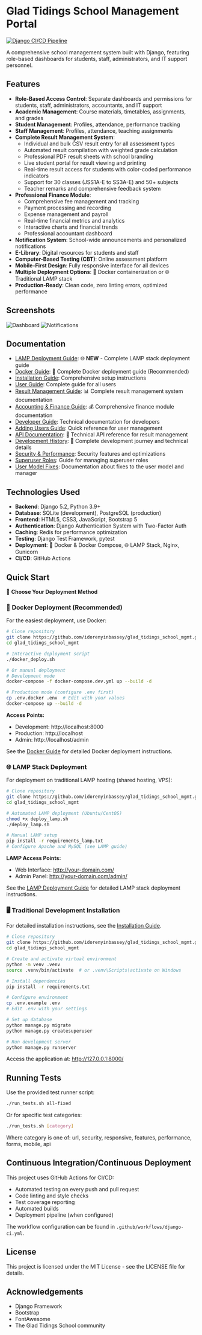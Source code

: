 # Glad Tidings School Management Portal

[![Django CI/CD Pipeline](https://github.com/idorenyinbassey/glad_school_mgm/actions/workflows/django-ci.yml/badge.svg)](https://github.com/idorenyinbassey/glad_school_mgm/actions/workflows/django-ci.yml)

A comprehensive school management system built with Django, featuring role-based dashboards for students, staff, administrators, and IT support personnel.

## Features

- **Role-Based Access Control**: Separate dashboards and permissions for students, staff, administrators, accountants, and IT support
- **Academic Management**: Course materials, timetables, assignments, and grades
- **Student Management**: Profiles, attendance, performance tracking
- **Staff Management**: Profiles, attendance, teaching assignments
- **Complete Result Management System**: 
  - Individual and bulk CSV result entry for all assessment types
  - Automated result compilation with weighted grade calculation
  - Professional PDF result sheets with school branding
  - Live student portal for result viewing and printing
  - Real-time result access for students with color-coded performance indicators
  - Support for 30 classes (JSS1A-E to SS3A-E) and 50+ subjects
  - Teacher remarks and comprehensive feedback system
- **Professional Finance Module**: 
  - Comprehensive fee management and tracking
  - Payment processing and recording
  - Expense management and payroll
  - Real-time financial metrics and analytics
  - Interactive charts and financial trends
  - Professional accountant dashboard
- **Notification System**: School-wide announcements and personalized notifications
- **E-Library**: Digital resources for students and staff
- **Computer-Based Testing (CBT)**: Online assessment platform
- **Mobile-First Design**: Fully responsive interface for all devices
- **Multiple Deployment Options**: 🐳 Docker containerization or 🌐 Traditional LAMP stack
- **Production-Ready**: Clean code, zero linting errors, optimized performance

## Screenshots

![Dashboard](docs/images/dashboard.png)
![Notifications](docs/images/notifications.png)

## Documentation

- [LAMP Deployment Guide](LAMP_DEPLOYMENT_GUIDE.md): 🌐 **NEW** - Complete LAMP stack deployment guide
- [Docker Guide](docs/DOCKER_GUIDE.md): 🐳 Complete Docker deployment guide (Recommended)
- [Installation Guide](docs/INSTALLATION.md): Comprehensive setup instructions
- [User Guide](docs/user_guide.md): Complete guide for all users
- [Result Management Guide](docs/COMPLETE_USER_GUIDE.md): 📊 Complete result management system documentation
- [Accounting & Finance Guide](docs/accounting_finance_guide.md): 💰 Comprehensive finance module documentation
- [Developer Guide](docs/developer_guide.md): Technical documentation for developers
- [Adding Users Guide](docs/adding_users_guide.md): Quick reference for user management
- [API Documentation](docs/API_DOCUMENTATION.md): 📡 Technical API reference for result management
- [Development History](docs/DEVELOPMENT_HISTORY.md): 🚀 Complete development journey and technical details
- [Security & Performance](docs/security_performance.md): Security features and optimizations
- [Superuser Roles](docs/superuser_roles.md): Guide for managing superuser roles
- [User Model Fixes](docs/user_model_fixes.md): Documentation about fixes to the user model and manager

## Technologies Used

- **Backend**: Django 5.2, Python 3.9+
- **Database**: SQLite (development), PostgreSQL (production)
- **Frontend**: HTML5, CSS3, JavaScript, Bootstrap 5
- **Authentication**: Django Authentication System with Two-Factor Auth
- **Caching**: Redis for performance optimization
- **Testing**: Django Test Framework, pytest
- **Deployment**: 🐳 Docker & Docker Compose, 🌐 LAMP Stack, Nginx, Gunicorn
- **CI/CD**: GitHub Actions

## Quick Start

🚀 **Choose Your Deployment Method**

### 🐳 **Docker Deployment (Recommended)**

For the easiest deployment, use Docker:

```bash
# Clone repository
git clone https://github.com/idorenyinbassey/glad_tidings_school_mgmt.git
cd glad_tidings_school_mgmt

# Interactive deployment script
./docker_deploy.sh

# Or manual deployment
# Development mode
docker-compose -f docker-compose.dev.yml up --build -d

# Production mode (configure .env first)
cp .env.docker .env  # Edit with your values
docker-compose up --build -d
```

**Access Points:**
- Development: http://localhost:8000
- Production: http://localhost
- Admin: http://localhost/admin

See the [Docker Guide](docs/DOCKER_GUIDE.md) for detailed Docker deployment instructions.

### 🌐 **LAMP Stack Deployment**

For deployment on traditional LAMP hosting (shared hosting, VPS):

```bash
# Clone repository
git clone https://github.com/idorenyinbassey/glad_tidings_school_mgmt.git
cd glad_tidings_school_mgmt

# Automated LAMP deployment (Ubuntu/CentOS)
chmod +x deploy_lamp.sh
./deploy_lamp.sh

# Manual LAMP setup
pip install -r requirements_lamp.txt
# Configure Apache and MySQL (see LAMP guide)
```

**LAMP Access Points:**
- Web Interface: http://your-domain.com/
- Admin Panel: http://your-domain.com/admin/

See the [LAMP Deployment Guide](LAMP_DEPLOYMENT_GUIDE.md) for detailed LAMP stack deployment instructions.

### 🖥️ **Traditional Development Installation**

For detailed installation instructions, see the [Installation Guide](docs/INSTALLATION.md).

```bash
# Clone repository
git clone https://github.com/idorenyinbassey/glad_tidings_school_mgmt.git
cd glad_tidings_school_mgmt

# Create and activate virtual environment
python -m venv .venv
source .venv/bin/activate  # or .venv\Scripts\activate on Windows

# Install dependencies
pip install -r requirements.txt

# Configure environment
cp .env.example .env
# Edit .env with your settings

# Set up database
python manage.py migrate
python manage.py createsuperuser

# Run development server
python manage.py runserver
```

Access the application at: http://127.0.0.1:8000/

## Running Tests

Use the provided test runner script:

```bash
./run_tests.sh all-fixed
```

Or for specific test categories:

```bash
./run_tests.sh [category]
```

Where category is one of: url, security, responsive, features, performance, forms, mobile, api

## Continuous Integration/Continuous Deployment

This project uses GitHub Actions for CI/CD:

- Automated testing on every push and pull request
- Code linting and style checks
- Test coverage reporting
- Automated builds
- Deployment pipeline (when configured)

The workflow configuration can be found in `.github/workflows/django-ci.yml`.

## License

This project is licensed under the MIT License - see the LICENSE file for details.

## Acknowledgements

- Django Framework
- Bootstrap
- FontAwesome
- The Glad Tidings School community
